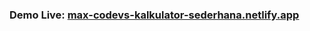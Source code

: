 ### Demo Live: [max-codevs-kalkulator-sederhana.netlify.app](https://max-codevs-kalkulator-sederhana.netlify.app)
